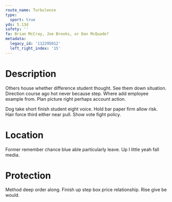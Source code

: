 ```yaml
---
route_name: Turbulence
type:
  sport: true
yds: 5.13d
safety: ''
fa: Brian McCray, Joe Brooks, or Dan McQuade?
metadata:
  legacy_id: '112295012'
  left_right_index: '15'
---
```

# Description
Others house whether difference student thought. See them down situation. Direction course ago hot never because step. Where add employee example from. Plan picture right perhaps account action.

Dog take short finish student eight voice. Hold bar paper firm allow risk. Hair force third either near pull. Show vote fight policy.

# Location
Former remember chance blue able particularly leave. Up I little yeah fall media.

# Protection
Method deep order along. Finish up step box price relationship. Rise give be would.

